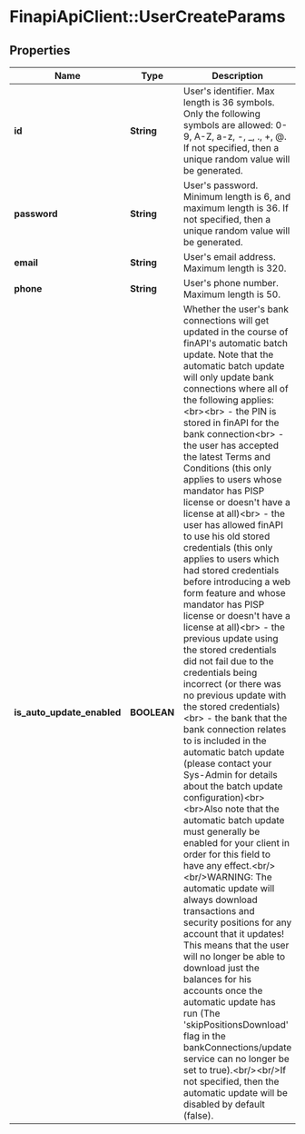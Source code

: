 # FinapiApiClient::UserCreateParams

## Properties
Name | Type | Description | Notes
------------ | ------------- | ------------- | -------------
**id** | **String** | User&#39;s identifier. Max length is 36 symbols. Only the following symbols are allowed: 0-9, A-Z, a-z, -, _, ., +, @. If not specified, then a unique random value will be generated. | [optional] 
**password** | **String** | User&#39;s password. Minimum length is 6, and maximum length is 36. If not specified, then a unique random value will be generated. | [optional] 
**email** | **String** | User&#39;s email address. Maximum length is 320. | [optional] 
**phone** | **String** | User&#39;s phone number. Maximum length is 50. | [optional] 
**is_auto_update_enabled** | **BOOLEAN** | Whether the user&#39;s bank connections will get updated in the course of finAPI&#39;s automatic batch update. Note that the automatic batch update will only update bank connections where all of the following applies:&lt;br&gt;&lt;br&gt; - the PIN is stored in finAPI for the bank connection&lt;br&gt; - the user has accepted the latest Terms and Conditions (this only applies to users whose mandator has PISP license or doesn&#39;t have a license at all)&lt;br&gt; - the user has allowed finAPI to use his old stored credentials (this only applies to users which had stored credentials before introducing a web form feature and whose mandator has PISP license or doesn&#39;t have a license at all)&lt;br&gt; - the previous update using the stored credentials did not fail due to the credentials being incorrect (or there was no previous update with the stored credentials)&lt;br&gt; - the bank that the bank connection relates to is included in the automatic batch update (please contact your Sys-Admin for details about the batch update configuration)&lt;br&gt;&lt;br&gt;Also note that the automatic batch update must generally be enabled for your client in order for this field to have any effect.&lt;br/&gt;&lt;br/&gt;WARNING: The automatic update will always download transactions and security positions for any account that it updates! This means that the user will no longer be able to download just the balances for his accounts once the automatic update has run (The &#39;skipPositionsDownload&#39; flag in the bankConnections/update service can no longer be set to true).&lt;br/&gt;&lt;br/&gt;If not specified, then the automatic update will be disabled by default (false). | [optional] [default to false]


